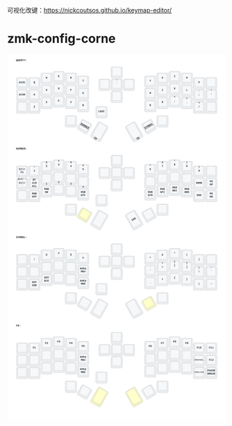可视化改键：https://nickcoutsos.github.io/keymap-editor/

# zmk-config-corne


<img src="keymap-drawer/corne.svg" >

